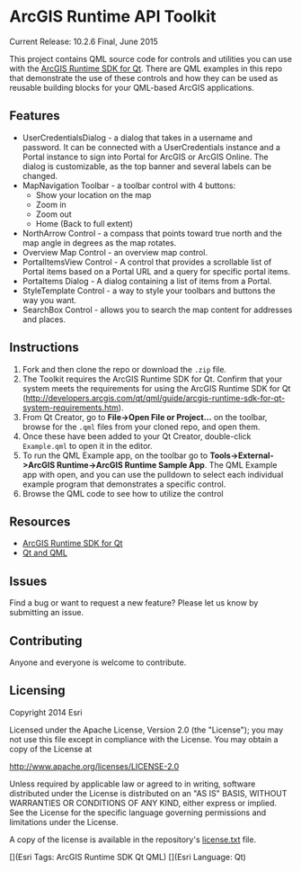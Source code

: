 ArcGIS Runtime API Toolkit
==========================

Current Release: 10.2.6 Final,  June 2015

This project contains QML source code for controls and utilities you can use with the [ArcGIS Runtime SDK for Qt](http://developers.arcgis.com/qt). There are QML examples in this repo that demonstrate the use of these controls and how they can be used as reusable building blocks for your QML-based ArcGIS applications.

## Features
- UserCredentialsDialog - a dialog that takes in a username and password. It can be connected with a UserCredentials instance and a Portal instance to sign into Portal for ArcGIS or ArcGIS Online. The dialog is customizable, as the top banner and several labels can be changed.
- MapNavigation Toolbar - a toolbar control with 4 buttons: 
    -   Show your location on the map
    -   Zoom in
    -   Zoom out
    -   Home (Back to full extent)
- NorthArrow Control - a compass that points toward true north and the map angle in degrees as the map rotates.
- Overview Map Control - an overview map control.
- PortalItemsView Control - A control that provides a scrollable list of Portal items based on a Portal URL and a query for specific portal items.
- PortaItems Dialog - A dialog containing a list of items from a Portal.
- StyleTemplate Control - a way to style your toolbars and buttons the way you want.
- SearchBox Control - allows you to search the map content for addresses and places.

## Instructions 

1. Fork and then clone the repo or download the `.zip` file.
2. The Toolkit requires the ArcGIS Runtime SDK for Qt.  Confirm that your system meets the requirements for using the ArcGIS Runtime SDK for Qt (http://developers.arcgis.com/qt/qml/guide/arcgis-runtime-sdk-for-qt-system-requirements.htm).  
3. From Qt Creator, go to __File->Open File or Project...__ on the toolbar, browse for the `.qml` files from your cloned repo, and open them. 
4. Once these have been added to your Qt Creator, double-click `Example.qml` to open it in the editor. 
5. To run the QML Example app, on the toolbar go to __Tools->External->ArcGIS Runtime->ArcGIS Runtime Sample App__. The QML Example app with open, and you can use the pulldown to select each individual example program that demonstrates a specific control.
6. Browse the QML code to see how to utilize the control

## Resources

* [ArcGIS Runtime SDK for Qt](https://developers.arcgis.com/qt/)
* [Qt and QML](http://www.qt.io/)

## Issues

Find a bug or want to request a new feature?  Please let us know by submitting an issue.

## Contributing

Anyone and everyone is welcome to contribute.

## Licensing
Copyright 2014 Esri

Licensed under the Apache License, Version 2.0 (the "License");
you may not use this file except in compliance with the License.
You may obtain a copy of the License at

http://www.apache.org/licenses/LICENSE-2.0

Unless required by applicable law or agreed to in writing, software
distributed under the License is distributed on an "AS IS" BASIS,
WITHOUT WARRANTIES OR CONDITIONS OF ANY KIND, either express or implied.
See the License for the specific language governing permissions and
limitations under the License.

A copy of the license is available in the repository's [license.txt](license.txt) file.


[](Esri Tags: ArcGIS Runtime SDK Qt QML)
[](Esri Language: Qt)

